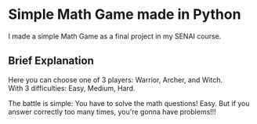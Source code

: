 # Simple Math Game made in Python

I made a simple Math Game as a final project in my SENAI course.

## Brief Explanation
Here you can choose one of 3 players: 
Warrior, Archer, and Witch.  
With 3 difficulties: Easy, Medium, Hard.  

The battle is simple: You have to solve the math questions! Easy. But if you answer correctly too many times, you're gonna have problems!!!
